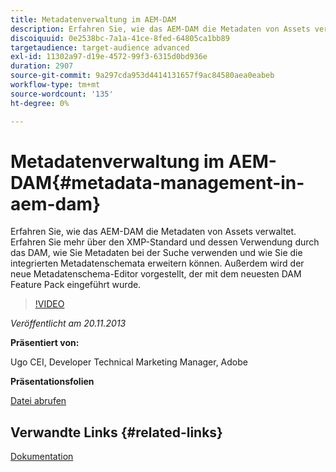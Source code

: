 ```yaml
---
title: Metadatenverwaltung im AEM-DAM
description: Erfahren Sie, wie das AEM-DAM die Metadaten von Assets verwaltet. Erfahren Sie mehr über den XMP-Standard und dessen Verwendung durch das DAM, wie Sie Metadaten bei der Suche verwenden und wie Sie die integrierten Metadatenschemata erweitern können. Außerdem wird der neue Metadatenschema-Editor vorgestellt, der mit dem neuesten DAM Feature Pack eingeführt wurde.
discoiquuid: 0e2538bc-7a1a-41ce-8fed-64805ca1bb89
targetaudience: target-audience advanced
exl-id: 11302a97-d19e-4572-99f3-6315d0bd936e
duration: 2907
source-git-commit: 9a297cda953d4414131657f9ac84580aea0eabeb
workflow-type: tm+mt
source-wordcount: '135'
ht-degree: 0%

---
```


# Metadatenverwaltung im AEM-DAM{#metadata-management-in-aem-dam}

Erfahren Sie, wie das AEM-DAM die Metadaten von Assets verwaltet. Erfahren Sie mehr über den XMP-Standard und dessen Verwendung durch das DAM, wie Sie Metadaten bei der Suche verwenden und wie Sie die integrierten Metadatenschemata erweitern können. Außerdem wird der neue Metadatenschema-Editor vorgestellt, der mit dem neuesten DAM Feature Pack eingeführt wurde.

>[!VIDEO](https://video.tv.adobe.com/v/19524/?quality=9)

*Veröffentlicht am 20.11.2013*

**Präsentiert von:**

Ugo CEI, Developer Technical Marketing Manager, Adobe

**Präsentationsfolien**

[Datei abrufen](assets/metadata-management-in-aem-dam.pdf)

## Verwandte Links {#related-links}

[Dokumentation](https://docs.adobe.com/content/docs/en/cq/5-6-1/dam/metadata_for_digitalassetmanagement.html)
